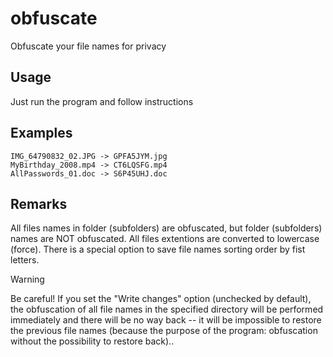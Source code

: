 # obfuscate
 Obfuscate your file names for privacy

 ## Usage
 Just run the program and follow instructions

 ## Examples
 ```
 IMG_64790832_02.JPG -> GPFA5JYM.jpg
 MyBirthday_2008.mp4 -> CT6LQSFG.mp4
 AllPasswords_01.doc -> S6P45UHJ.doc
 ```

 ## Remarks
 All files names in folder (subfolders) are obfuscated, but folder (subfolders) names are NOT obfuscated.
 All files extentions are converted to lowercase (force).
 There is a special option to save file names sorting order by fist letters.
 > [!WARNING]
 > Be careful! If you set the "Write changes" option (unchecked by default), the obfuscation of all file names in the specified directory will be performed immediately and there will be no way back -- it will be impossible to restore the previous file names (because the purpose of the program: obfuscation without the possibility to restore back)..
